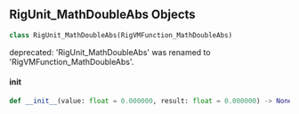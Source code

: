 ## RigUnit_MathDoubleAbs Objects

```python
class RigUnit_MathDoubleAbs(RigVMFunction_MathDoubleAbs)
```

deprecated: 'RigUnit_MathDoubleAbs' was renamed to 'RigVMFunction_MathDoubleAbs'.

<a id="unreal.RigUnit_MathDoubleAbs.__init__"></a>

#### __init__

```python
def __init__(value: float = 0.000000, result: float = 0.000000) -> None
```

<a id="unreal.RigVMFunction_MathDoubleFloor"></a>